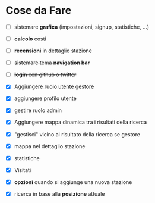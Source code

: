 # Cose da Fare

- [ ] sistemare **grafica** (impostazioni, signup, statistiche, ...)
- [ ] **calcolo** costi
- [ ] **recensioni** in dettaglio stazione



- [ ] ~~sistemare tema **navigation bar**~~
- [ ] ~~**login** con github o twitter~~



- [x] [Aggiungere ruolo utente gestore](https://github.com/plataformatec/devise/wiki/How-To:-Add-an-Admin-Role#option-2-adding-an-admin-attribute)
- [x] aggiungere profilo utente
- [x] gestire ruolo admin
- [x] Aggiungere mappa dinamica tra i risultati della ricerca
- [x] "gestisci" vicino al risultato della ricerca se gestore
- [x] mappa nel dettaglio stazione
- [x] statistiche
- [x] Visitati
- [x] **opzioni** quando si aggiunge una nuova stazione
- [x] ricerca in base alla **posizione** attuale